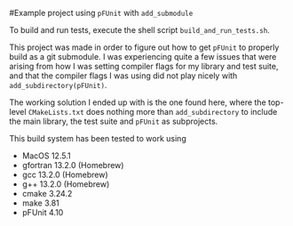 #Example project using `pFUnit` with `add_submodule`

To build and run tests, execute the shell script `build_and_run_tests.sh`.

This project was made in order to figure out how to get `pFUnit` to properly build as a git submodule. I was experiencing quite a few issues that were arising from how I was setting compiler flags for my library and test suite, and that the compiler flags I was using did not play nicely with `add_subdirectory(pFUnit)`. 

The working solution I ended up with is the one found here, where the top-level `CMakeLists.txt` does nothing more than `add_subdirectory` to include the main library, the test suite and `pFUnit` as subprojects.

This build system has been tested to work using
  * MacOS 12.5.1
  * gfortran 13.2.0 (Homebrew)
  * gcc 13.2.0 (Homebrew)
  * g++ 13.2.0 (Homebrew)
  * cmake 3.24.2
  * make 3.81
  * pFUnit 4.10
